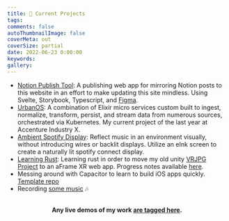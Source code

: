 ```yaml
---
title: 📌 Current Projects
tags:
comments: false
autoThumbnailImage: false
coverMeta: out
coverSize: partial
date: 2022-06-23 0:00:00
keywords:
gallery:
---
```


<!-- Update your github bmitchinson.readme as well -->
<!-- Update the date of this post -->

- [Notion Publish Tool](https://github.com/bmitchinson/notion-publish-tool): A publishing web app for mirroring Notion posts to this website
  in an effort to make updating this site mindless. Using Svelte, Storybook, Typescript, and [Figma](https://www.figma.com/file/A4cBLkwvsozovIXCncPPu7/Main).
- [UrbanOS](https://github.com/UrbanOS-Public/smartcitiesdata): A combination of Elixir micro services custom built to ingest, normalize, transform, persist, and stream data from numerous sources, orchestrated via Kubernetes. My current project of the last year at Accenture Industry X.
- [Ambient Spotify Display](https://bmitchinson.notion.site/Spotify-eInk-Display-Mk-1-5aa0f701b9d44fffa9ee8bb42521bad6): Reflect music in an environment visually, without introducing wires or backlit displays. Utilize an eInk screen to create a naturally lit spotify connect display.
- [Learning Rust](https://github.com/bmitchinson/learning-rust): Learning rust in order to move my old unity [VRJPG Project](https://github.com/bmitchinson/vr-jpg-viewer) to an aFrame XR web app. Progress notes available [here](https://www.notion.so/bmitchinson/JPGVR-Viewer-5136ef4d51744e73936bb9b1b549b246).
- Messing around with Capacitor to learn to build iOS apps quickly. [Template repo](https://github.com/bmitchinson/ios-haptics-test-react)
- Recording [some music](https://soundcloud.com/115bwm/three-color-challenge/s-JsBhgFRypNZ?si=6d8bcaeff23246a28d2d1e97493ecceb) 🎶
</br></br>
<p align='center'><b>Any live demos of my work <a href="/tags/Live">are tagged here</a>.<b></p>
